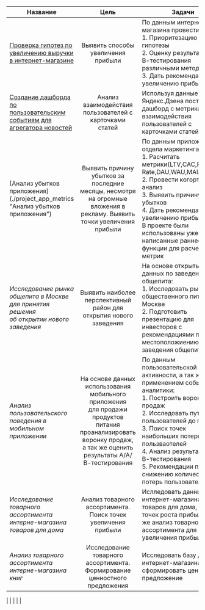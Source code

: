 | Название                                                                                                                                                                       |                                                                                    Цель                                                                                     | Задачи                                                                                                                                                                                                                                                                                                                                | Инструменты                                                                                                                                                  |
|--------------------------------------------------------------------------------------------------------------------------------------------------------------------------------|:---------------------------------------------------------------------------------------------------------------------------------------------------------------------------:|---------------------------------------------------------------------------------------------------------------------------------------------------------------------------------------------------------------------------------------------------------------------------------------------------------------------------------------|--------------------------------------------------------------------------------------------------------------------------------------------------------------|
| [Проверка гипотез по  увеличению выручки в интернет-магазине](./project_ab_test "Проверка гипотез по увеличению выручки в интернет-магазине")                          |                                                                     Выявить способы увеличения прибыли                                                                      | По данным интернет-магазина провести:<br/>1. Приоритезацию гипотезы<br/>2. Оценку результатов А/В-тестирования различными методами<br/> 3. Дать рекомендации по увеличению прибыли                                                                                                                                                    | Python, Pandas, <br/>Matplotlib, SciPy, A/B-тестирование, проверка статистических гипотез                                                                    | 
| [Создание дашборда по пользовательским событиям для агрегатора новостей](https://public.tableau.com/app/profile/sofiya3556/viz/MyFirstVizv_2/Dashboard1?publish=yes "Дашбордл") |                                                           Анализ взаимодействия пользователей с карточками статей                                                           | Используя данные Яндекс.Дзена построить дашборд с метриками взаимодействия пользователей с карточками статей                                                                                                                                                                                                                          | Python,  PostgreSQL, Tableau, продуктовые метрики, построение дашбордов                                                                                      |
| [Анализ убытков приложения] (./project_app_metrics "Анализ убытков приложения")                                                                                                                           |                           Выявить причину убытков за последние месяцы, несмотря на огромные вложения в рекламу. Выявить точки увеличения прибыли                            | По данным приложения и отдела маркетинга:<br/>1. Расчитать метрики(LTV,CAC,Retention Rate,DAU,WAU,MAU)<br/>2. Провести когортный анализ<br/>3. Выявить причину убытков <br/>4. Дать рекомендации по увеличению прибыли.<br/> В проекте были использованы уже написанные раннее функции для расчета метрик                             | Python, Pandas, Seaborn,Matplotlib,когортный анализ, юнит-экономика, продуктовые метрики                                                                     |
| _Исследование рынка общепита в Москве<br/> для принятия решения <br/>об открытии нового заведения_                                                                             |                                                     Выявить наиболее перспективный район для открытия нового заведения                                                      | На основе открытых данных по заведениям общепита:<br/>1. Исследовать рынок общественного питания в Москве<br/>2. Подготовить презентацию для инвесторов с рекомендациями по местоположиению нового заведения общепита                                                                                                                 | Python, Pandas, Seaborn, Plotly,визуализация данных                                                                                                          |
| _Анализ пользовательского поведения в мобильном приложении_                                                                                                                    | На основе данных использования мобильного приложения<br/>для продажи продуктов питания <br/>проанализировать воронку продаж, а так же оценить результаты А/А/В-тестирования | По данным пользовательской активности, а так же с применением событийной аналитики:<br/>1. Построить воронку продаж <br/>2. Исследовать путь пользователей до покупки<br/>3. Поиск точек наибольших потерь пользваотелей<br/>4. Анализ результатов А/А/В-тестирования<br/>5. Рекомендации по снижению количества потерь пользователей | A/B-тестирование, Python, Pandas,Matplotlib, Seaborn,Plotly, событийная аналитика, продуктовые метрики,  визуализация данных,проверка статистических гипотез |
| _Исследование товарного ассортимента  интерне-магазина  товаров для дома_                                                                                                      |                                                        Анализ товарного ассортимента. Поиск точек увеличения прибыли                                                        | Ислледовать данные интернет-магазина товаров для дома, поиск точек роста прибыли, а так же анализ товарного ассортимента для увеличения прибыли                                                                                                                                                                                       | Python, Pandas, Seaborn, Matplotlib, SciPy, Tableau, проверка статистических гипотез,построение дашборда, визуализация данных                                |
| _Анализ товарного ассортимента  интерне-магазина книг_                                                                                                                         |                                                  Исследование товарного ассортимента. Формирование ценностного предложения                                                  | Исследовать базу данных интернет-магазина книг и  сформировать ценностное предложение                                                                                                                                                                                                                                                 | Python, Pandas, Seaborn, Matplotlib, SciPy, Tableau, проверка статистических гипотез,построение дашборда, визуализация данных                                |
|
|
|
|
|